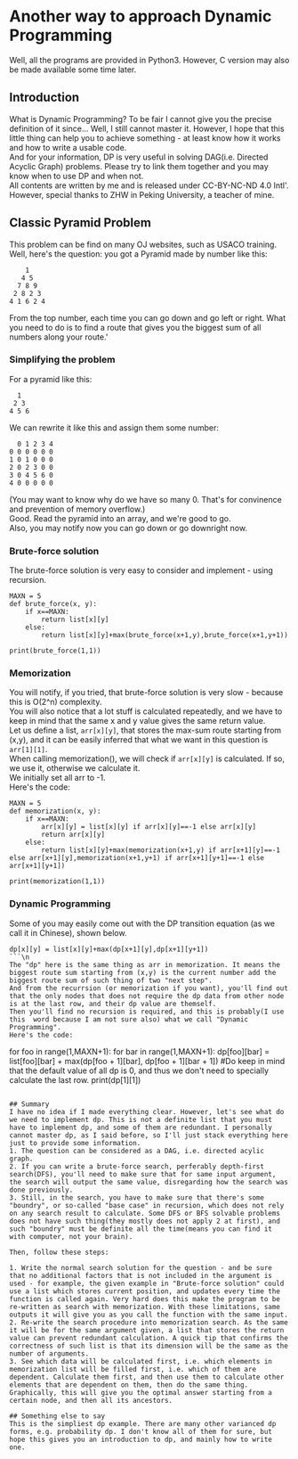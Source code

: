 # Another way to approach Dynamic Programming
Well, all the programs are provided in Python3. However, C version may also be made available some time later.

## Introduction
What is Dynamic Programming? To be fair I cannot give you the precise definition of it since... Well, I still cannot master it. However, I hope that this little thing can help you to achieve something - at least know how it works and how to write a usable code.    
And for your information, DP is very useful in solving DAG(i.e. Directed Acyclic Graph) problems. Please try to link them together and you may know when to use DP and when not.   
All contents are written by me and is released under CC-BY-NC-ND 4.0 Intl'. However, special thanks to ZHW in Peking University, a teacher of mine.

## Classic Pyramid Problem
This problem can be find on many OJ websites, such as USACO training.  
Well, here's the question: you got a Pyramid made by number like this:  
```
    1
   4 5
  7 8 9
 2 8 2 3
4 1 6 2 4
```
From the top number, each time you can go down and go left or right. What you need to do is to find a route that gives you the biggest sum of all numbers along your route.'  

### Simplifying the problem
For a pyramid like this:
```
  1
 2 3
4 5 6
```
We can rewrite it like this and assign them some number:  
```
  0 1 2 3 4
0 0 0 0 0 0
1 0 1 0 0 0
2 0 2 3 0 0
3 0 4 5 6 0
4 0 0 0 0 0
```
(You may want to know why do we have so many 0. That's for convinence and prevention of memory overflow.)  
Good. Read the pyramid into an array, and we're good to go.  
Also, you may notify now you can go down or go downright now.  

### Brute-force solution
The brute-force solution is very easy to consider and implement - using recursion.  
```
MAXN = 5
def brute_force(x, y):
	if x==MAXN:
		return list[x][y]
	else:
		return list[x][y]+max(brute_force(x+1,y),brute_force(x+1,y+1))

print(brute_force(1,1))	
```

### Memorization
You will notify, if you tried, that brute-force solution is very slow - because this is O(2^n) complexity.  
You will also notice that a lot stuff is calculated repeatedly, and we have to keep in mind that the same x and y value gives the same return value.   
Let us define a list, `arr[x][y]`, that stores the max-sum route starting from (x,y), and it can be easily inferred that what we want in this question is `arr[1][1]`.  
When calling memorization(), we will check if `arr[x][y]` is calculated. If so, we use it, otherwise we calculate it.  
We initially set all arr to -1.  
Here's the code:
```
MAXN = 5
def memorization(x, y):
	if x==MAXN:
		arr[x][y] = list[x][y] if arr[x][y]==-1 else arr[x][y]
		return arr[x][y]
	else:
		return list[x][y]+max(memorization(x+1,y) if arr[x+1][y]==-1 else arr[x+1][y],memorization(x+1,y+1) if arr[x+1][y+1]==-1 else arr[x+1][y+1])

print(memorization(1,1))
```

### Dynamic Programming
Some of you may easily come out with the DP transition equation (as we call it in Chinese), shown below.  
```
dp[x][y] = list[x][y]+max(dp[x+1][y],dp[x+1][y+1])
```\n
The "dp" here is the same thing as arr in memorization. It means the biggest route sum starting from (x,y) is the current number add the biggest route sum of such thing of two "next step".  
And from the recurrsion (or memorization if you want), you'll find out that the only nodes that does not require the dp data from other node is at the last row, and their dp value are themself.   
Then you'll find no recursion is required, and this is probably(I use this  word because I am not sure also) what we call "Dynamic Programming".  
Here's the code:
```
for foo in range(1,MAXN+1):
	for bar in range(1,MAXN+1):
		dp[foo][bar] = list[foo][bar] + max(dp[foo + 1][bar], dp[foo + 1][bar + 1])
#Do keep in mind that the default value of all dp is 0, and thus we don't need to specially calculate the last row.
print(dp[1][1])
```

## Summary
I have no idea if I made everything clear. However, let's see what do we need to implement dp. This is not a definite list that you must have to implement dp, and some of them are redundant. I personally cannot master dp, as I said before, so I'll just stack everything here just to provide some information.  
1. The question can be considered as a DAG, i.e. directed acylic graph.
2. If you can write a brute-force search, perferably depth-first search(DFS), you'll need to make sure that for same input argument, the search will output the same value, disregarding how the search was done previously. 
3. Still, in the search, you have to make sure that there's some "boundry", or so-called "base case" in recursion, which does not rely on any search result to calculate. Some DFS or BFS solvable problems does not have such thing(they mostly does not apply 2 at first), and such "boundry" must be definite all the time(means you can find it with computer, not your brain).  

Then, follow these steps:  

1. Write the normal search solution for the question - and be sure that no additional factors that is not included in the argument is used - for example, the given example in "Brute-force solution" could use a list which stores current position, and updates every time the function is called again. Very hard does this make the program to be re-written as search with memorization. With these limitations, same outputs it will give you as you call the function with the same input.
2. Re-write the search procedure into memorization search. As the same it will be for the same argument given, a list that stores the return value can prevent redundant calculation. A quick tip that confirms the correctness of such list is that its dimension will be the same as the number of arguments.
3. See which data will be calculated first, i.e. which elements in memorization list will be filled first, i.e. which of them are dependent. Calculate them first, and then use them to calculate other elements that are dependent on them, then do the same thing. Graphically, this will give you the optimal answer starting from a certain node, and then all its ancestors.

## Something else to say
This is the simpliest dp example. There are many other varianced dp forms, e.g. probability dp. I don't know all of them for sure, but hope this gives you an introduction to dp, and mainly how to write one.
